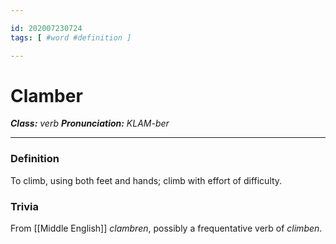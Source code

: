 ```yaml
---

id: 202007230724
tags: [ #word #definition ]

---
```


# Clamber
**_Class:_** *verb*
**_Pronunciation:_** *KLAM-ber*

---

### Definition
To climb, using both feet and hands; climb with effort of difficulty.


### Trivia
From [[Middle English]] *clambren*, possibly a frequentative verb of *climben*.
